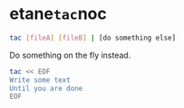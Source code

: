 # etane`tac`noc

```bash
tac [fileA] [fileB] | [do something else]
```

Do something on the fly instead.

```bash
tac << EOF
Write some text
Until you are done
EOF
```
